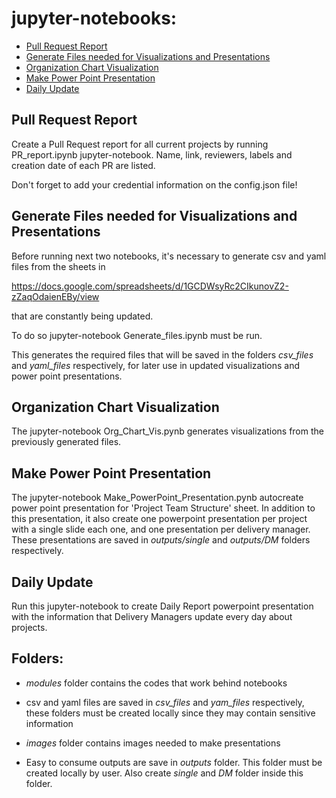# jupyter-notebooks:

- [Pull Request Report](#pull-request-report)
- [Generate Files needed for Visualizations and Presentations](#generate-files)
- [Organization Chart Visualization](#org-chart-visual)
- [Make Power Point Presentation](#make-power-point)
- [Daily Update](#daily-update)

<a id="pull-request-report"></a>
## Pull Request Report

Create a Pull Request report for all current projects by running PR_report.ipynb
jupyter-notebook. Name, link, reviewers, labels and creation date of each PR are listed.

Don't forget to add your credential information on the config.json file!

<a id="generate-files"></a>
## Generate Files needed for Visualizations and Presentations

Before running next two notebooks, it's necessary to generate csv and yaml files 
from the sheets in 

https://docs.google.com/spreadsheets/d/1GCDWsyRc2CIkunovZ2-zZaqOdaienEBy/view

that are constantly being updated. 

To do so jupyter-notebook Generate_files.ipynb must be run.

This generates the required files that will be saved in the folders *csv_files* 
and *yaml_files* respectively, for later use in updated visualizations and power
point presentations.


<a id="org-chart-visual"></a>
## Organization Chart Visualization

The jupyter-notebook Org_Chart_Vis.pynb generates visualizations from the 
previously generated files.


<a id="make-power-point"></a>
## Make Power Point Presentation

The jupyter-notebook Make_PowerPoint_Presentation.pynb autocreate power point 
presentation for 'Project Team Structure' sheet. 
In addition to this presentation, it also create one powerpoint presentation 
per project with a single slide each one, and one presentation per delivery manager. 
These presentations are saved in *outputs/single* and *outputs/DM* folders respectively.

<a id="daily-update"></a>
## Daily Update

Run this jupyter-notebook to create Daily Report powerpoint presentation 
with the information that Delivery Managers update every day about projects.


## Folders:

- *modules* folder contains the codes that work behind notebooks

- csv and yaml files are saved in *csv_files* and *yam_files* respectively, 
these folders must be created locally since they may contain sensitive information

- *images* folder contains images needed to make presentations

- Easy to consume outputs are save in *outputs* folder. This folder must be created locally by user.
Also create *single* and *DM* folder inside this folder.
